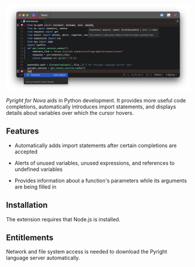 ![Screenshot of the Nova editor showcasing Pyright functionality.](https://raw.githubusercontent.com/belcar-s/nova-pyright/trunk/Screenshots/main.png)

*Pyright for Nova* aids in Python development. It provides more useful code completions, automatically introduces import statements, and displays details about variables over which the cursor hovers.

## Features

* Automatically adds import statements after certain completions are accepted

* Alerts of unused variables, unused expressions, and references to undefined variables

* Provides information about a function's parameters while its arguments are being filled in

## Installation

The extension requires that Node.js is installed.

## Entitlements

Network and file system access is needed to download the Pyright language server automatically.
